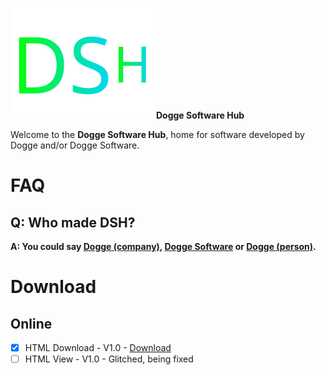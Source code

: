 ![image](https://raw.githubusercontent.com/dogge-software/dogge-software-hub/bd88526152a308ddc6363406ac66526078582498/DSH%20Logo.svg) **Dogge Software Hub**

Welcome to the **Dogge Software Hub**, home for software developed by Dogge and/or Dogge Software.

# FAQ

## Q: Who made DSH?

**A: You could say [Dogge (company)](https://github.com/dogge-computing/), [Dogge Software](https://github.com/dogge-software/) or [Dogge (person)](https://github.com/doggegamingtime/).**

# Download

## Online

* [x] HTML Download - V1.0 - [Download](https://github.com/dogge-software/dogge-software-hub/raw/main/Dogge%20Software%20Hub%20V1.0.html)
* [ ] HTML View - V1.0 - Glitched, being fixed
